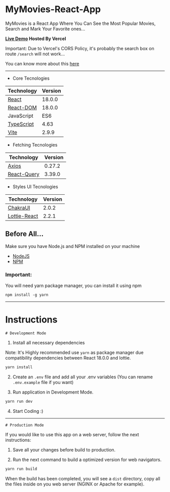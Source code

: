 # MyMovies-React-App

MyMovies is a React App Where You Can See the Most Popular Movies, Search and Mark Your Favorite ones...

**[Live Demo](https://my-movies-react-app-woad.vercel.app/) Hosted By Vercel**

Important: Due to Vercel's CORS Policy, it's probably the search box on route ```/search``` will not work...

You can know more about this [here](https://vercel.com/support/articles/how-to-enable-cors)


----------------


- Core Tecnologies

| Technology                                           | Version |
| ---------------------------------------------------- | ------- |
| [React](https://reactjs.org/)                        | 18.0.0  |
| [React-DOM](https://www.npmjs.com/package/react-dom) | 18.0.0  |
| JavaScript                                           | ES6     |
| [TypeScript](https://www.typescriptlang.org/)        | 4.63    |
| [Vite](https://vitejs.dev/)                          | 2.9.9   |

- Fetching Tecnologies

| Technology                                       | Version |
| ------------------------------------------------ | ------- |
| [Axios](https://www.npmjs.com/package/axios)     | 0.27.2  |
| [React-Query](https://react-query.tanstack.com/) | 3.39.0  |

- Styles UI Tecnologies

| Technology                                                 | Version |
| ---------------------------------------------------------- | ------- |
| [ChakraUI](https://chakra-ui.com/)                         | 2.0.2   |
| [Lottie-React](https://www.npmjs.com/package/lottie-react) | 2.2.1   |

## Before All...

Make sure you have Node.js and NPM installed on your machine

- [NodeJS](https://nodejs.org/en/)
- [NPM](https://www.npmjs.com/)

### Important:

You will need yarn package manager, you can install it using npm
```
npm install -g yarn
````

---

# Instructions

```
# Development Mode
```

1. Install all necessary dependencies

Note: It's Highly recommended use `yarn` as package manager due compatibility dependencies between React 18.0.0 and lottie.

```sh
yarn install
```

2. Create an `.env` file and add all your .env variables (You can rename `.env.example` file if you want)

3. Run application in Development Mode.

```sh
yarn run dev
```

4. Start Coding :)

---

```
# Production Mode
```

If you would like to use this app on a web server, follow the next instructions:

1. Save all your changes before build to production.

2. Run the next command to build a optimized version for web navigators.

```sh
yarn run build
```

When the build has been completed, you will see a `dist` directory, copy all the files inside on you web server (NGINX or Apache for example).
